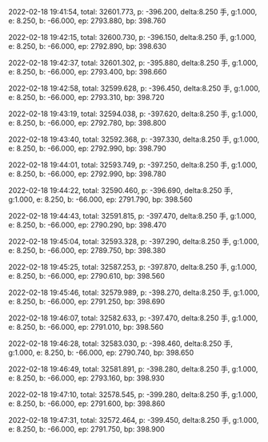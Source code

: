 2022-02-18 19:41:54, total: 32601.773, p: -396.200, delta:8.250 手, g:1.000, e: 8.250, b: -66.000, ep: 2793.880, bp: 398.760

2022-02-18 19:42:15, total: 32600.730, p: -396.150, delta:8.250 手, g:1.000, e: 8.250, b: -66.000, ep: 2792.890, bp: 398.630

2022-02-18 19:42:37, total: 32601.302, p: -395.880, delta:8.250 手, g:1.000, e: 8.250, b: -66.000, ep: 2793.400, bp: 398.660

2022-02-18 19:42:58, total: 32599.628, p: -396.450, delta:8.250 手, g:1.000, e: 8.250, b: -66.000, ep: 2793.310, bp: 398.720

2022-02-18 19:43:19, total: 32594.038, p: -397.620, delta:8.250 手, g:1.000, e: 8.250, b: -66.000, ep: 2792.780, bp: 398.800

2022-02-18 19:43:40, total: 32592.368, p: -397.330, delta:8.250 手, g:1.000, e: 8.250, b: -66.000, ep: 2792.990, bp: 398.790

2022-02-18 19:44:01, total: 32593.749, p: -397.250, delta:8.250 手, g:1.000, e: 8.250, b: -66.000, ep: 2792.990, bp: 398.780

2022-02-18 19:44:22, total: 32590.460, p: -396.690, delta:8.250 手, g:1.000, e: 8.250, b: -66.000, ep: 2791.790, bp: 398.560

2022-02-18 19:44:43, total: 32591.815, p: -397.470, delta:8.250 手, g:1.000, e: 8.250, b: -66.000, ep: 2790.290, bp: 398.470

2022-02-18 19:45:04, total: 32593.328, p: -397.290, delta:8.250 手, g:1.000, e: 8.250, b: -66.000, ep: 2789.750, bp: 398.380

2022-02-18 19:45:25, total: 32587.253, p: -397.870, delta:8.250 手, g:1.000, e: 8.250, b: -66.000, ep: 2790.610, bp: 398.560

2022-02-18 19:45:46, total: 32579.989, p: -398.270, delta:8.250 手, g:1.000, e: 8.250, b: -66.000, ep: 2791.250, bp: 398.690

2022-02-18 19:46:07, total: 32582.633, p: -397.470, delta:8.250 手, g:1.000, e: 8.250, b: -66.000, ep: 2791.010, bp: 398.560

2022-02-18 19:46:28, total: 32583.030, p: -398.460, delta:8.250 手, g:1.000, e: 8.250, b: -66.000, ep: 2790.740, bp: 398.650

2022-02-18 19:46:49, total: 32581.891, p: -398.280, delta:8.250 手, g:1.000, e: 8.250, b: -66.000, ep: 2793.160, bp: 398.930

2022-02-18 19:47:10, total: 32578.545, p: -399.280, delta:8.250 手, g:1.000, e: 8.250, b: -66.000, ep: 2791.600, bp: 398.860

2022-02-18 19:47:31, total: 32572.464, p: -399.450, delta:8.250 手, g:1.000, e: 8.250, b: -66.000, ep: 2791.750, bp: 398.900